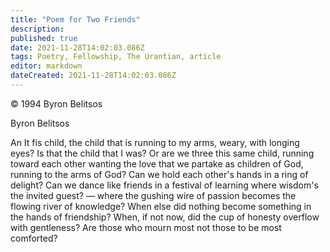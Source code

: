 ```yaml
---
title: "Poem for Two Friends"
description:
published: true
date: 2021-11-28T14:02:03.086Z
tags: Poetry, Fellowship, The Urantian, article
editor: markdown
dateCreated: 2021-11-28T14:02:03.086Z
---
```


<p class="v-card v-sheet theme--light grey lighten-3 px-2">© 1994 Byron Belitsos</p>

Byron Belitsos

An It fis child,
the child that is running to my arms, 
weary, with longing eyes?
Is that the child that I was?
Or are we three this same child,
running toward each other
wanting the love that we partake
as children of God,
running to the arms of God?
Can we hold each other's hands
in a ring of delight?
Can we dance like friends
in a festival of learning
where wisdom's the invited guest?
— where the gushing wire of passion
becomes the flowing river of knowledge?
When else did nothing
become something
in the hands of friendship?
When, if not now,
did the cup of honesty
overflow with gentleness?
Are those who mourn most
not those to be most comforted?